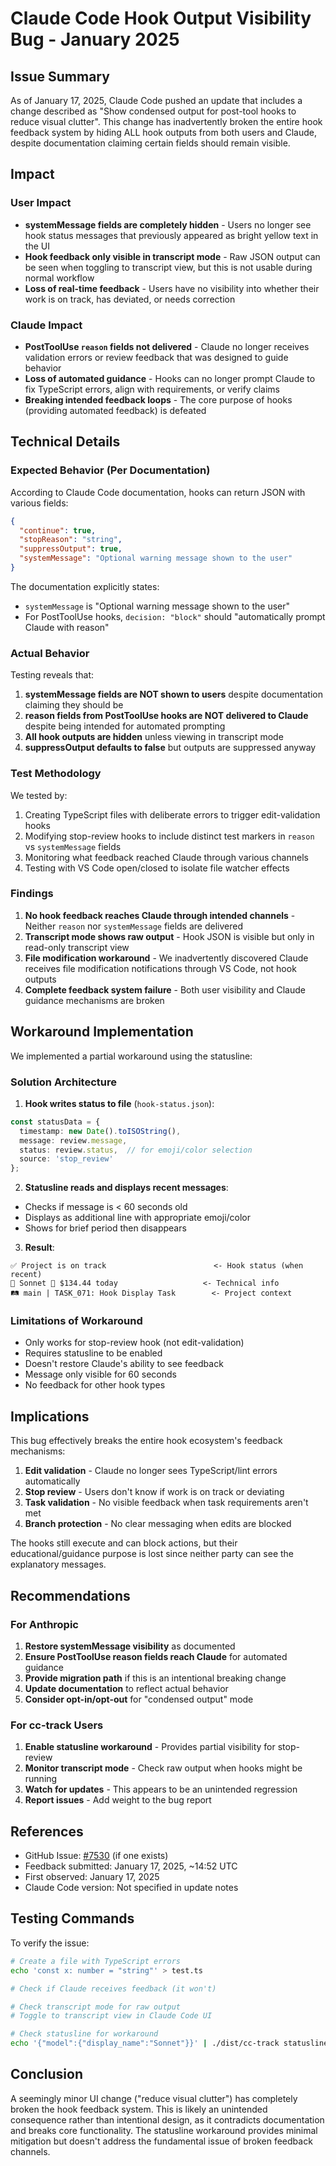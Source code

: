 # Claude Code Hook Output Visibility Bug - January 2025

## Issue Summary

As of January 17, 2025, Claude Code pushed an update that includes a change described as "Show condensed output for post-tool hooks to reduce visual clutter". This change has inadvertently broken the entire hook feedback system by hiding ALL hook outputs from both users and Claude, despite documentation claiming certain fields should remain visible.

## Impact

### User Impact
- **systemMessage fields are completely hidden** - Users no longer see hook status messages that previously appeared as bright yellow text in the UI
- **Hook feedback only visible in transcript mode** - Raw JSON output can be seen when toggling to transcript view, but this is not usable during normal workflow
- **Loss of real-time feedback** - Users have no visibility into whether their work is on track, has deviated, or needs correction

### Claude Impact
- **PostToolUse `reason` fields not delivered** - Claude no longer receives validation errors or review feedback that was designed to guide behavior
- **Loss of automated guidance** - Hooks can no longer prompt Claude to fix TypeScript errors, align with requirements, or verify claims
- **Breaking intended feedback loops** - The core purpose of hooks (providing automated feedback) is defeated

## Technical Details

### Expected Behavior (Per Documentation)

According to Claude Code documentation, hooks can return JSON with various fields:

```json
{
  "continue": true,
  "stopReason": "string",
  "suppressOutput": true,
  "systemMessage": "Optional warning message shown to the user"
}
```

The documentation explicitly states:
- `systemMessage` is "Optional warning message shown to the user"
- For PostToolUse hooks, `decision: "block"` should "automatically prompt Claude with reason"

### Actual Behavior

Testing reveals that:
1. **systemMessage fields are NOT shown to users** despite documentation claiming they should be
2. **reason fields from PostToolUse hooks are NOT delivered to Claude** despite being intended for automated prompting
3. **All hook outputs are hidden** unless viewing in transcript mode
4. **suppressOutput defaults to false** but outputs are suppressed anyway

### Test Methodology

We tested by:
1. Creating TypeScript files with deliberate errors to trigger edit-validation hooks
2. Modifying stop-review hooks to include distinct test markers in `reason` vs `systemMessage` fields
3. Monitoring what feedback reached Claude through various channels
4. Testing with VS Code open/closed to isolate file watcher effects

### Findings

1. **No hook feedback reaches Claude through intended channels** - Neither `reason` nor `systemMessage` fields are delivered
2. **Transcript mode shows raw output** - Hook JSON is visible but only in read-only transcript view
3. **File modification workaround** - We inadvertently discovered Claude receives file modification notifications through VS Code, not hook outputs
4. **Complete feedback system failure** - Both user visibility and Claude guidance mechanisms are broken

## Workaround Implementation

We implemented a partial workaround using the statusline:

### Solution Architecture

1. **Hook writes status to file** (`hook-status.json`):
```typescript
const statusData = {
  timestamp: new Date().toISOString(),
  message: review.message,
  status: review.status,  // for emoji/color selection
  source: 'stop_review'
};
```

2. **Statusline reads and displays recent messages**:
- Checks if message is < 60 seconds old
- Displays as additional line with appropriate emoji/color
- Shows for brief period then disappears

3. **Result**:
```
✅ Project is on track                        <- Hook status (when recent)
🚅 Sonnet 💸 $134.44 today                   <- Technical info
🛤️ main | TASK_071: Hook Display Task        <- Project context
```

### Limitations of Workaround

- Only works for stop-review hook (not edit-validation)
- Requires statusline to be enabled
- Doesn't restore Claude's ability to see feedback
- Message only visible for 60 seconds
- No feedback for other hook types

## Implications

This bug effectively breaks the entire hook ecosystem's feedback mechanisms:

1. **Edit validation** - Claude no longer sees TypeScript/lint errors automatically
2. **Stop review** - Users don't know if work is on track or deviating
3. **Task validation** - No visible feedback when task requirements aren't met
4. **Branch protection** - No clear messaging when edits are blocked

The hooks still execute and can block actions, but their educational/guidance purpose is lost since neither party can see the explanatory messages.

## Recommendations

### For Anthropic

1. **Restore systemMessage visibility** as documented
2. **Ensure PostToolUse reason fields reach Claude** for automated guidance
3. **Provide migration path** if this is an intentional breaking change
4. **Update documentation** to reflect actual behavior
5. **Consider opt-in/opt-out** for "condensed output" mode

### For cc-track Users

1. **Enable statusline workaround** - Provides partial visibility for stop-review
2. **Monitor transcript mode** - Check raw output when hooks might be running
3. **Watch for updates** - This appears to be an unintended regression
4. **Report issues** - Add weight to the bug report

## References

- GitHub Issue: [#7530](https://github.com/anthropics/claude-code/issues/7530) (if one exists)
- Feedback submitted: January 17, 2025, ~14:52 UTC
- First observed: January 17, 2025
- Claude Code version: Not specified in update notes

## Testing Commands

To verify the issue:

```bash
# Create a file with TypeScript errors
echo 'const x: number = "string"' > test.ts

# Check if Claude receives feedback (it won't)

# Check transcript mode for raw output
# Toggle to transcript view in Claude Code UI

# Check statusline for workaround
echo '{"model":{"display_name":"Sonnet"}}' | ./dist/cc-track statusline
```

## Conclusion

A seemingly minor UI change ("reduce visual clutter") has completely broken the hook feedback system. This is likely an unintended consequence rather than intentional design, as it contradicts documentation and breaks core functionality. The statusline workaround provides minimal mitigation but doesn't address the fundamental issue of broken feedback channels.